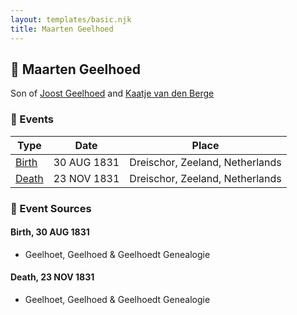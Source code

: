 ```yaml
---
layout: templates/basic.njk
title: Maarten Geelhoed
---
```

## 🔵 Maarten Geelhoed

Son of [Joost Geelhoed](/people/7/72031888) and [Kaatje van den Berge](/people/3/32271874)

### 📆 Events

Type | Date | Place
------ | ------ | ------
[Birth](#event-83804eb5-27e6-446e-9faa-253fcd9aefd4) | 30 AUG 1831 | Dreischor, Zeeland, Netherlands
[Death](#event-2138f669-6add-49c8-aed4-9615445d9b83) | 23 NOV 1831 | Dreischor, Zeeland, Netherlands

### 📰 Event Sources

#### <a id="event-83804eb5-27e6-446e-9faa-253fcd9aefd4"></a> Birth, 30 AUG 1831
* Geelhoet, Geelhoed & Geelhoedt Genealogie

#### <a id="event-2138f669-6add-49c8-aed4-9615445d9b83"></a> Death, 23 NOV 1831
* Geelhoet, Geelhoed & Geelhoedt Genealogie